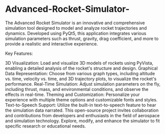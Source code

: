 # Advanced-Rocket-Simulator-


The Advanced Rocket Simulator is an innovative and comprehensive simulation tool designed to model and analyze rocket trajectories and dynamics. Developed using PyQt5, this application integrates various simulation parameters such as thrust, gravity, drag coefficient, and more to provide a realistic and interactive experience.

Key Features:

3D Visualization: Load and visualize 3D models of rockets using PyVista, enabling a detailed analysis of the rocket's structure and design.
Graphical Data Representation: Choose from various graph types, including altitude vs. time, velocity vs. time, and 3D trajectory plots, to visualize the rocket's performance.
Real-Time Simulation: Adjust simulation parameters on the fly, including thrust, mass, and environmental conditions, and observe the effects in real-time.
Theming and Customization: Personalize your experience with multiple theme options and customizable fonts and styles.
Text-to-Speech Support: Utilize the built-in text-to-speech feature to hear the simulation data narrated.
This open-source project invites collaboration and contributions from developers and enthusiasts in the field of aerospace and simulation technology. Explore, modify, and enhance the simulator to fit specific research or educational needs.
